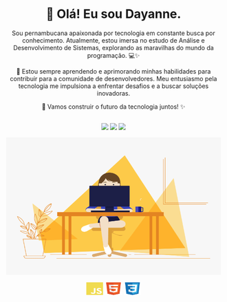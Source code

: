 <div align="center">
 <h1>👋 Olá! Eu sou Dayanne.</h1>
 Sou pernambucana apaixonada por tecnologia em constante busca por conhecimento. Atualmente, estou imersa no estudo de Análise e Desenvolvimento de Sistemas, explorando as maravilhas do mundo da programação. 💻✨

🌱 Estou sempre aprendendo e aprimorando minhas habilidades para contribuir para a comunidade de desenvolvedores. Meu entusiasmo pela tecnologia me impulsiona a enfrentar desafios e a buscar soluções inovadoras.

🚀 Vamos construir o futuro da tecnologia juntos! ✨
##
   <a href="https://www.instagram.com/dayannemafraof/" target="_blank"><img src="https://img.shields.io/badge/-Instagram-%23E4405F?style=for-the-badge&logo=instagram&logoColor=white" target="_blank"></a> 
  <a href = "mailto:dayannemafra@gmail.com"><img src="https://img.shields.io/badge/-Gmail-%23333?style=for-the-badge&logo=gmail&logoColor=white" target="_blank"></a>
  <a href="https://www.linkedin.com/in/dayannemafra" target="_blank"><img src="https://img.shields.io/badge/-LinkedIn-%230077B5?style=for-the-badge&logo=linkedin&logoColor=white" target="_blank"></a> 

   <img align="center" alt="GIF" src="./code.gif" width="500" height="320" />

</div> 
 <div align="center">  
<div style="display: inline_block"><br>
  <img align="center" alt="Day-Js" height="30" width="40" src="https://raw.githubusercontent.com/devicons/devicon/master/icons/javascript/javascript-plain.svg">
  <img align="center" alt="Day-HTML" height="30" width="40" src="https://raw.githubusercontent.com/devicons/devicon/master/icons/html5/html5-original.svg">
  <img align="center" alt="Day-CSS" height="30" width="40" src="https://raw.githubusercontent.com/devicons/devicon/master/icons/css3/css3-original.svg"> 
</div>

